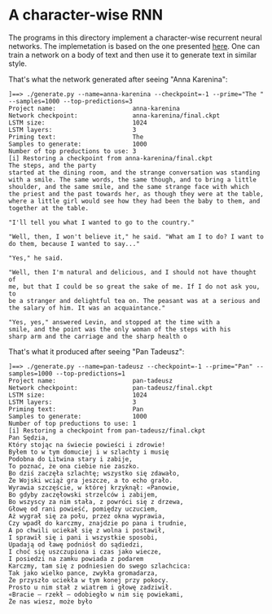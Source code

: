 
A character-wise RNN
====================

The programs in this directory implement a character-wise recurrent neural
networks. The implemetation is based on the one presented [here][1]. One can
train a network on a body of text and then use it to generate text in similar
style.

That's what the network generated after seeing "Anna Karenina":

    ]==> ./generate.py --name=anna-karenina --checkpoint=-1 --prime="The " --samples=1000 --top-predictions=3
    Project name:                     anna-karenina
    Network checkpoint:               anna-karenina/final.ckpt
    LSTM size:                        1024
    LSTM layers:                      3
    Priming text:                     The
    Samples to generate:              1000
    Number of top preductions to use: 3
    [i] Restoring a checkpoint from anna-karenina/final.ckpt
    The steps, and the party
    started at the dining room, and the strange conversation was standing
    with a smile. The same words, the same though, and to bring a little
    shoulder, and the same smile, and the same strange face with which
    the priest and the past towards her, as though they were at the table,
    where a little girl would see how they had been the baby to them, and
    together at the table.

    "I'll tell you what I wanted to go to the country."

    "Well, then, I won't believe it," he said. "What am I to do? I want to
    do them, because I wanted to say..."

    "Yes," he said.

    "Well, then I'm natural and delicious, and I should not have thought of
    me, but that I could be so great the sake of me. If I do not ask you, to
    be a stranger and delightful tea on. The peasant was at a serious and
    the salary of him. It was an acquaintance."

    "Yes, yes," answered Levin, and stopped at the time with a
    smile, and the point was the only woman of the steps with his
    sharp arm and the carriage and the sharp health o

That's what it produced after seeing "Pan Tadeusz":

    ]==> ./generate.py --name=pan-tadeusz --checkpoint=-1 --prime="Pan" --samples=1000 --top-predictions=1
    Project name:                     pan-tadeusz
    Network checkpoint:               pan-tadeusz/final.ckpt
    LSTM size:                        1024
    LSTM layers:                      3
    Priming text:                     Pan
    Samples to generate:              1000
    Number of top preductions to use: 1
    [i] Restoring a checkpoint from pan-tadeusz/final.ckpt
    Pan Sędzia,
    Który stojąc na świecie powieści i zdrowie!
    Byłem to w tym domuciej i w szlachty i musię
    Podobna do Litwina stary i zabije,
    To poznać, że ona ciebie nie zaszko.
    Bo dziś zaczęła szlachtę; wszystko się zdawało,
    Że Wojski wciąż gra jeszcze, a to echo grało.
    Wyrawia szczęście, w której krzyknął: «Panowie,
    Bo gdyby zaczęłowski strzelców i zabijem,
    Bo wszyscy za nim stała, z powróci się z drzewa,
    Głowę od rani powieść, pomiędzy uczuciem,
    Aż wygrał się za połu, przez okna wyprawia,
    Czy wpadł do karczmy, znajdzie po pana i trudnie,
    A po chwili uciekał się z wolna i postawił,
    I sprawił się i pani i wszystkie sposobi,
    Upadają od ławę podniósł do sądiedzi,
    I choć się uszczupiona i czas jako wiecze,
    I posiedzi na zamku powiada z podarem
    Karczmy, tam się z podniesien do swego szlachcica:
    Tak jako wielko pance, zwykła gromadarza,
    Że przyszło uciekła w tym konej przy pokocy.
    Prosto u nim stał z wiatrem i głowę zadziwił.
    «Bracie — rzekł — odobiegło w nim się powiekami,
    Że nas wiesz, może było

[1]: https://github.com/udacity/deep-learning/tree/master/intro-to-rnns

